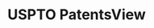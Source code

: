 ---
bigquery: https://console.cloud.google.com/bigquery?p=patents-public-data&d=patentsview&page=dataset
citation: Attribution should be given to PatentsView for use, distribution, or derivative
  works.
code: https://github.com/CSSIP-AIR/PatentsView-Code-Snippets/
contributors: USPTO
cost: None
description: 'PatentsView includes US patent data including raw data (summaries, applications,
  pregrant applications), disambugations of inventors and assignees, and inventor
  gender estimates.  Also foreign priority data, # of figures and sheets, and government
  interest statements.'
documentation: https://patentsview.org/query/builder-faqs
last_edit: 04/10/2022, 09:42:54
location: https://patentsview.org/
maintained_by: USPTO
record_creation_timestamp: 12/2/2020 17:20:46
schema_fields:
- rule_47
- classification_data_source
- applicant_type
- country_transformed
- num_sheets
- num
- section_id
- doc_type
- disamb_inventor_id_20191231
- disamb_inventor_id_20200331
- disamb_assignee_id_20200630
- f102_date
- section
- disamb_assignee_id_20191231
- sector_title
- num_figures
- date
- kind
- term_extension
- county
- organization
- role
- latlong
- name_last
- classification_value
- ipc_class
- term_disclaimer
- _102_date
- disamb_inventor_id_20171226
- disamb_inventor_id_20200630
- text
- rel_id
- subcategory_id
- disamb_assignee_id_20191008
- subgroup_id
- longitude
- citation_id
- category_id
- abstract
- publication_number
- name
- reldocno
- application_id
- patent_id
- f371_date
- rawinventor_id
- series_code
- disamb_inventor_id_20170808
- contract_award_number
- type
- disamb_inventor_id_20200929
- level_one
- designation
- disamb_inventor_id_20181127
- latin_name
- exemplary
- number
- disamb_assignee_id_20190820
- disamb_inventor_id_20170307
- disamb_inventor_id_20201229
- organization_id
- rawassignee_id
- ipc_version_indicator
- filename
- assignee_id
- fname
- disclaimer_date
- lname
- group
- disamb_assignee_id_20190312
- level_three
- county_fips
- classification_status
- name_first
- rawlocation_id
- latitude
- location_id
- dependent
- subclass
- disamb_inventor_id_20190820
- sequence
- id
- state
- disamb_assignee_id_20181127
- field_title
- withdrawn
- disamb_inventor_id_20180528
- group_id
- subclass_id
- gi_statement
- mainclass_id
- level_two
- disamb_assignee_id_20200331
- disamb_inventor_id_20190312
- city
- term_grant
- field_id
- lawyer_id
- male_flag
- disamb_assignee_id_20200929
- symbol_position
- title
- deceased
- disamb_inventor_id_20171003
- country
- male
- num_claims
- lapse_of_patent
- inventor_id
- uuid
- status
- state_fips
- _371_date
- disamb_inventor_id_20191008
- subgroup
- length
- variety
- main_group
- doctype
- relkind
- subsection_id
- attribution_status
- action_date
- classification_level
- category
shortname: patentsview
tags:
- disambiguation
- United States
- gender
terms_of_use: Creative Commons Attribution 4.0 International License.
timeframe: 1963-1999
title: USPTO PatentsView
uuid: cf1780b1-e265-4e49-8d1d-83b9cfe0fd9a
---